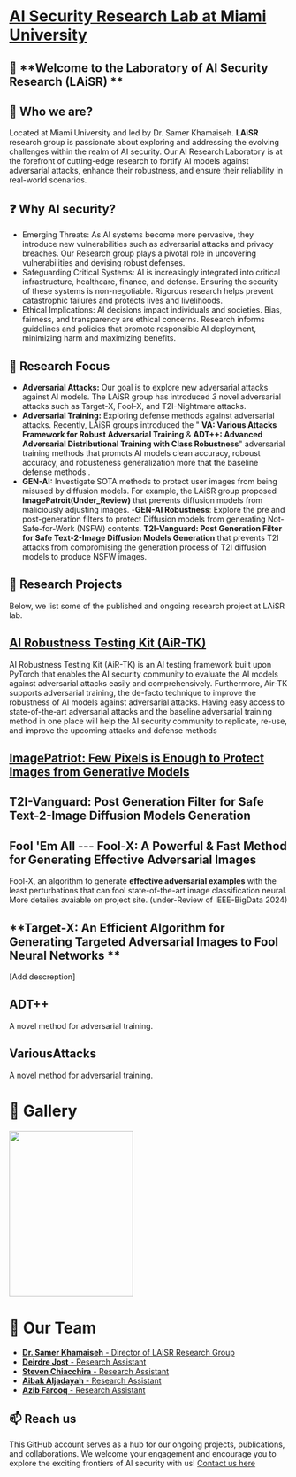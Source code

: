 # [AI Security Research Lab at Miami University](https://miamioh.edu/profiles/cec/samer-khamaiseh.html)

## 👋 **Welcome to the Laboratory of AI Security Research (LAiSR) **

## 🎤 Who we are? 
Located at Miami University and led by Dr. Samer Khamaiseh. **LAiSR** research group is passionate about exploring and addressing the evolving challenges within the realm of AI security. Our AI Research Laboratory is at the forefront of cutting-edge research to fortify AI models against adversarial attacks, enhance their robustness, and ensure their reliability in real-world scenarios.

## ❓ Why **AI security**?
- Emerging Threats: As AI systems become more pervasive, they introduce new vulnerabilities such as adversarial attacks and privacy breaches. Our Research group plays a pivotal role in uncovering vulnerabilities and devising robust defenses.
- Safeguarding Critical Systems: AI is increasingly integrated into critical infrastructure, healthcare, finance, and defense. Ensuring the security of these systems is non-negotiable. Rigorous research helps prevent catastrophic failures and protects lives and livelihoods.
- Ethical Implications: AI decisions impact individuals and societies. Bias, fairness, and transparency are ethical concerns. Research informs guidelines and policies that promote responsible AI deployment, minimizing harm and maximizing benefits.


## 🔎 Research Focus
- **Adversarial Attacks:** Our goal is to explore new adversarial attacks against AI models. The LAiSR group has introduced *3* novel adversarial attacks such as Target-X, Fool-X, and T2I-Nightmare attacks.
- **Adversarial Training:** Exploring defense methods against adversarial attacks. Recently, LAiSR groups introduced the " **VA: Various Attacks Framework for Robust Adversarial Training** & **ADT++: Advanced Adversarial Distributional Training with Class Robustness**" adversarial training methods that promots AI models clean accuracy, roboust accuracy, and robusteness generalization more that the baseline defense methods . 
- **GEN-AI:** Investigate SOTA methods to protect user images from being misused by diffusion models. For example, the LAiSR group proposed **ImagePatroit(Under_Review)** that prevents diffusion models from maliciously adjusting images.
-**GEN-AI Robustness**: Explore the pre and post-generation filters to protect Diffusion models from generating Not-Safe-for-Work (NSFW) contents. **T2I-Vanguard: Post Generation Filter for Safe Text-2-Image Diffusion Models Generation** that prevents T2I attacks from compromising the generation process of T2I diffusion models to produce NSFW images.


## 🚀 Research Projects
Below, we list some of the published and ongoing research project at LAiSR lab.

## **[AI Robustness Testing Kit (AiR-TK)](https://github.com/LAiSR-SK/AiRobustnessTestingKit-AiR-TK-)**
AI Robustness Testing Kit (AiR-TK) is an AI testing framework built upon PyTorch that enables the AI security community to evaluate the AI models against adversarial attacks easily and comprehensively. Furthermore, Air-TK supports adversarial training, the de-facto technique to improve the robustness of AI models against adversarial attacks. Having easy access to state-of-the-art adversarial attacks and the baseline adversarial training method in one place will help the AI security community to replicate, re-use, and improve the upcoming attacks and defense methods

## [ImagePatriot: Few Pixels is Enough to Protect Images from Generative Models](https://github.com/LAiSR-SK/ImagePatriot) 

## **T2I-Vanguard: Post Generation Filter for Safe Text-2-Image Diffusion Models Generation** ###

## **Fool 'Em All --- Fool-X: A Powerful & Fast Method for Generating Effective Adversarial Images**
Fool-X, an algorithm to generate **effective adversarial examples** with the least perturbations that can fool state-of-the-art image classification neural. More detailes avaiable on project site. (under-Review of IEEE-BigData 2024)

## **Target-X: An Efficient Algorithm for Generating Targeted Adversarial Images to Fool Neural Networks **
[Add descreption]
## **ADT++**
A novel method for adversarial training.
## **VariousAttacks**
A novel method for adversarial training.

# 📸 Gallery
<p float="left">
  <img src="https://github.com/user-attachments/assets/4ba8d1d0-b732-4747-b661-1c281e240ff6" width="224" height="300" />
</p>

# 👥 Our Team
- [**Dr. Samer Khamaiseh** - Director of LAiSR Research Group](https://www.linkedin.com/in/samer-khamaiseh/)
- [**Deirdre Jost** - Research Assistant](https://www.linkedin.com/in/deirdre-jost-445822228/)
- [**Steven Chiacchira** - Research Assistant](https://www.linkedin.com/in/steven-chiacchira)
- [**Aibak Aljadayah** - Research Assistant](https://www.linkedin.com/in/aibak-aljadayah)
- [**Azib Farooq** - Research Assistant](https://www.linkedin.com/in/itsazibfarooq/)


## 📫 Reach us 
This GitHub account serves as a hub for our ongoing projects, publications, and collaborations. We welcome your engagement and encourage you to explore the exciting frontiers of AI security with us!
[Contact us here](https://miamioh.edu/profiles/cec/samer-khamaiseh.html)





